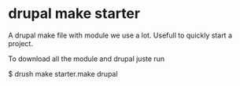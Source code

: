 drupal make starter
===================

A drupal make file with module we use a lot. Usefull to quickly start a project.

To download all the module and drupal juste run

$ drush make starter.make drupal
